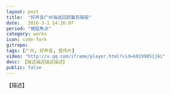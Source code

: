 ```yaml
---
layout: post
title:  "好声音广州海选回顾篇剪辑版"
date:   2016-3-1 14:26:07
period: "搜狐焦点"
category: works
icon: code-fork
gitrepo: 
tags: [广州, 好声音, 宣传片]
video: "http://v.qq.com/iframe/player.html?vid=k0199051j6i"
desc: 【描述描述描述描述】
public: false
---
```

【描述】
<tcvideo src="{{page.video}}"></tcvideo>
